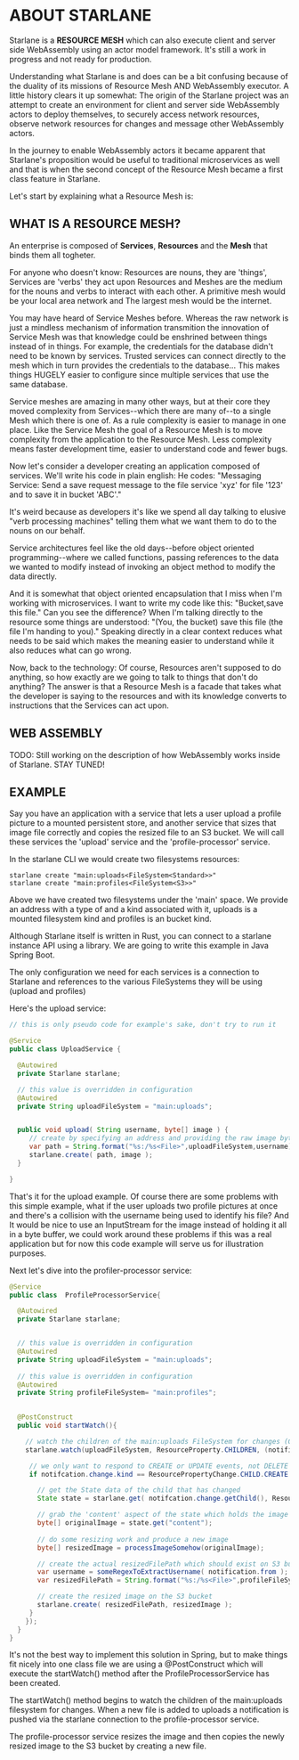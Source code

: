 # ABOUT STARLANE
Starlane is a **RESOURCE MESH** which can also execute client and server side WebAssembly using an actor model framework.  It's still a work in progress and not ready for production.

Understanding what Starlane is and does can be a bit confusing because of the duality of its missions of Resource Mesh AND WebAssembly executor.  A little history clears it up somewhat:  The origin of the Starlane project was an attempt to create an environment for client and server side WebAssembly actors to deploy themselves, to securely access network resources, observe network resources for changes and message other WebAssembly actors.  

In the journey to enable WebAssembly actors it became apparent that Starlane's proposition would be useful to traditional microservices as well and that is when the second concept of the Resource Mesh became a first class feature in Starlane.  

Let's start by explaining what a Resource Mesh is:

## WHAT IS A RESOURCE MESH?
An enterprise is composed of **Services**, **Resources** and the **Mesh** that binds them all togheter.  

For anyone who doesn't know: Resources are nouns, they are 'things', Services are 'verbs' they act upon Resources and Meshes are the medium for the nouns and verbs to interact with each other. A primitive mesh would be your local area network and The largest mesh would be the internet. 

You may have heard of Service Meshes before. Whereas the raw network is just a mindless mechanism of information transmition the innovation of Service Mesh was that knowledge could be enshrined between things instead of in things. For example, the credentials for the database didn't need to be known by services. Trusted services can connect directly to the mesh which in turn provides the credentials to the database... This makes things HUGELY easier to configure since multiple services that use the same database.

Service meshes are amazing in many other ways, but at their core they moved complexity from Services--which there are many of--to a single Mesh which there is one of. As a rule complexity is easier to manage in one place. Like the Service Mesh the goal of a Resource Mesh is to move complexity from the application to the Resource Mesh.  Less complexity means faster development time, easier to understand code and fewer bugs.

Now let's consider a developer creating an application composed of services. We'll write his code in plain english: He codes: "Messaging Service: Send a save request message to the file service 'xyz' for file '123' and to save it in bucket 'ABC'." 

It's weird because as developers it's like we spend all day talking to elusive "verb processing machines"  telling them what we want them to do to the nouns on our behalf.

Service architectures feel like the old days--before object oriented programming--where we called functions, passing references to the data we wanted to modify instead of invoking an object method to modify the data directly.

And it is somewhat that object oriented encapsulation that I miss when I'm working with microservices.  I want to write my code like this: "Bucket,save this file."  Can you see the difference?  When I'm talking directly to the resource some things are understood: "(You, the bucket) save this file (the file I'm handing to you)."  Speaking directly in a clear context reduces what needs to be said which makes the meaning easier to understand while it also reduces what can go wrong.
 
Now, back to the technology: Of course, Resources aren't supposed to do anything, so how exactly are we going to talk to things that don't do anything? The answer is that a Resource Mesh is a facade that takes what the developer is saying to the resources and with its knowledge converts to instructions that the Services can act upon.

## WEB ASSEMBLY
TODO: Still working on the description of how WebAssembly works inside of Starlane. STAY TUNED!

## EXAMPLE
Say you have an application with a service that lets a user upload a profile picture to a mounted persistent store, and another service that sizes that image file correctly and copies the resized file to an S3 bucket.  We will call these services the 'upload' service and the 'profile-processor' service. 

In the starlane CLI we would create two filesystems resources:

```
starlane create "main:uploads<FileSystem<Standard>>"
starlane create "main:profiles<FileSystem<S3>>"
```

Above we have created two filesystems under the 'main' space.  We provide an address with a type of <FileSystem> and a kind associated with it, uploads is a <Standard> mounted filesystem kind and profiles is an <S3> bucket kind.  

Although Starlane itself is written in Rust, you can connect to a starlane instance API using a library.  We are going to write this example in Java Spring Boot.  

The only configuration we need for each services is a connection to Starlane and references to the various FileSystems they will be using (upload and profiles)

Here's the upload service:

```java
// this is only pseudo code for example's sake, don't try to run it

@Service
public class UploadService {

  @Autowired
  private Starlane starlane;

  // this value is overridden in configuration
  @Autowired
  private String uploadFileSystem = "main:uploads";


  public void upload( String username, byte[] image ) {
     // create by specifying an address and providing the raw image bytes as the state
     var path = String.format("%s:/%s<File>",uploadFileSystem,username);
     starlane.create( path, image );   
  }

}
```

That's it for the upload example.  Of course there are some problems with this simple example, what if the user uploads two profile pictures at once and there's a collision with the username being used to identify his file?  And It would be nice to use an InputStream for the image instead of holding it all in a byte buffer, we could work around these problems if this was a real application but for now this code example will serve us for illustration purposes.

Next let's dive into the profiler-processor service:


```java
@Service
public class  ProfileProcessorService{

  @Autowired
  private Starlane starlane;


  // this value is overridden in configuration
  @Autowired 
  private String uploadFileSystem = "main:uploads";
 
  // this value is overridden in configuration
  @Autowired
  private String profileFileSystem= "main:profiles";
 

  @PostConstruct
  public void startWatch(){

    // watch the children of the main:uploads FileSystem for changes (CREATE & DELETE)
    starlane.watch(uploadFileSystem, ResourceProperty.CHILDREN, (notification)-> {

     // we only want to respond to CREATE or UPDATE events, not DELETE
     if notifcation.change.kind == ResourcePropertyChange.CHILD.CREATE {

       // get the State data of the child that has changed
       State state = starlane.get( notifcation.change.getChild(), ResourceProperty.STATE );

       // grab the 'content' aspect of the state which holds the image content
       byte[] originalImage = state.get("content"); 
       
       // do some resizing work and produce a new image
       byte[] resizedImage = processImageSomehow(originalImage);

       // create the actual resizedFilePath which should exist on S3 bucket
       var username = someRegexToExtractUsername( notification.from );
       var resizedFilePath = String.format("%s:/%s<File>",profileFileSystem,username);

       // create the resized image on the S3 bucket
       starlane.create( resizedFilePath, resizedImage );
     }
    }); 
  }
}
```



It's not the best way to implement this solution in Spring, but to make things fit nicely into one class file we are using a @PostConstruct which will execute the startWatch() method after the ProfileProcessorService has been created.

The startWatch() method begins to watch the children of the main:uploads filesystem for changes. When a new file is added to uploads a notification is pushed via the starlane connection to the profile-processor service.  

The profile-processor service resizes the image and then copies the newly resized image to the S3 bucket by creating a new file.  


